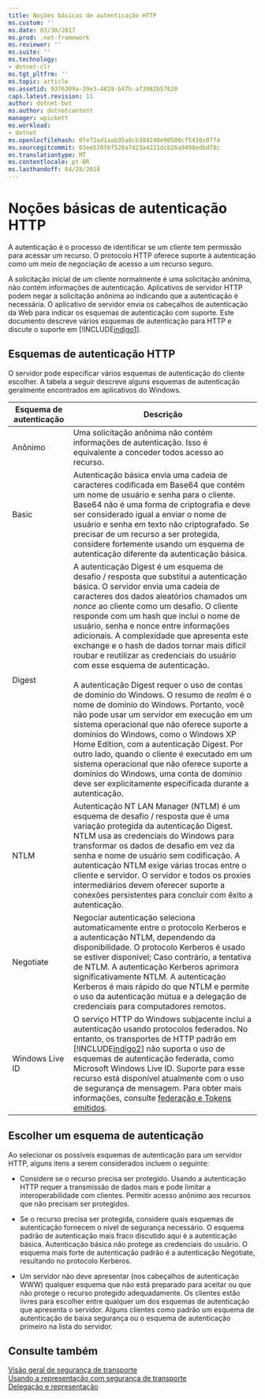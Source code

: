 ```yaml
---
title: Noções básicas de autenticação HTTP
ms.custom: ''
ms.date: 03/30/2017
ms.prod: .net-framework
ms.reviewer: ''
ms.suite: ''
ms.technology:
- dotnet-clr
ms.tgt_pltfrm: ''
ms.topic: article
ms.assetid: 9376309a-39e3-4819-b47b-a73982b57620
caps.latest.revision: 11
author: dotnet-bot
ms.author: dotnetcontent
manager: wpickett
ms.workload:
- dotnet
ms.openlocfilehash: 0fe72ad1aab35a8cb384248e90500cf5410c0774
ms.sourcegitcommit: 03ee570f6f528a7d23a4221dcb26a9498edbdf8c
ms.translationtype: MT
ms.contentlocale: pt-BR
ms.lasthandoff: 04/28/2018
---
```

# <a name="understanding-http-authentication"></a>Noções básicas de autenticação HTTP
A autenticação é o processo de identificar se um cliente tem permissão para acessar um recurso. O protocolo HTTP oferece suporte à autenticação como um meio de negociação de acesso a um recurso seguro.  
  
 A solicitação inicial de um cliente normalmente é uma solicitação anônima, não contém informações de autenticação. Aplicativos de servidor HTTP podem negar a solicitação anônima ao indicando que a autenticação é necessária. O aplicativo de servidor envia os cabeçalhos de autenticação da Web para indicar os esquemas de autenticação com suporte. Este documento descreve vários esquemas de autenticação para HTTP e discute o suporte em [!INCLUDE[indigo1](../../../../includes/indigo1-md.md)].  
  
## <a name="http-authentication-schemes"></a>Esquemas de autenticação HTTP  
 O servidor pode especificar vários esquemas de autenticação do cliente escolher. A tabela a seguir descreve alguns esquemas de autenticação geralmente encontrados em aplicativos do Windows.  
  
|Esquema de autenticação|Descrição|  
|---------------------------|-----------------|  
|Anônimo|Uma solicitação anônima não contém informações de autenticação. Isso é equivalente a conceder todos acesso ao recurso.|  
|Basic|Autenticação básica envia uma cadeia de caracteres codificada em Base64 que contém um nome de usuário e senha para o cliente. Base64 não é uma forma de criptografia e deve ser considerado igual a enviar o nome de usuário e senha em texto não criptografado. Se precisar de um recurso a ser protegida, considere fortemente usando um esquema de autenticação diferente da autenticação básica.|  
|Digest|A autenticação Digest é um esquema de desafio / resposta que substitui a autenticação básica. O servidor envia uma cadeia de caracteres dos dados aleatórios chamados um *nonce* ao cliente como um desafio. O cliente responde com um hash que inclui o nome de usuário, senha e nonce entre informações adicionais. A complexidade que apresenta este exchange e o hash de dados tornar mais difícil roubar e reutilizar as credenciais do usuário com esse esquema de autenticação.<br /><br /> A autenticação Digest requer o uso de contas de domínio do Windows. O resumo de *realm* é o nome de domínio do Windows. Portanto, você não pode usar um servidor em execução em um sistema operacional que não oferece suporte a domínios do Windows, como o Windows XP Home Edition, com a autenticação Digest. Por outro lado, quando o cliente é executado em um sistema operacional que não oferece suporte a domínios do Windows, uma conta de domínio deve ser explicitamente especificada durante a autenticação.|  
|NTLM|Autenticação NT LAN Manager (NTLM) é um esquema de desafio / resposta que é uma variação protegida da autenticação Digest. NTLM usa as credenciais do Windows para transformar os dados de desafio em vez da senha e nome de usuário sem codificação. A autenticação NTLM exige várias trocas entre o cliente e servidor. O servidor e todos os proxies intermediários devem oferecer suporte a conexões persistentes para concluir com êxito a autenticação.|  
|Negotiate|Negociar autenticação seleciona automaticamente entre o protocolo Kerberos e a autenticação NTLM, dependendo da disponibilidade. O protocolo Kerberos é usado se estiver disponível; Caso contrário, a tentativa de NTLM. A autenticação Kerberos aprimora significativamente NTLM. A autenticação Kerberos é mais rápido do que NTLM e permite o uso da autenticação mútua e a delegação de credenciais para computadores remotos.|  
|Windows Live ID|O serviço HTTP do Windows subjacente inclui a autenticação usando protocolos federados. No entanto, os transportes de HTTP padrão em [!INCLUDE[indigo2](../../../../includes/indigo2-md.md)] não suporta o uso de esquemas de autenticação federada, como Microsoft Windows Live ID. Suporte para esse recurso está disponível atualmente com o uso de segurança de mensagem. Para obter mais informações, consulte [federação e Tokens emitidos](../../../../docs/framework/wcf/feature-details/federation-and-issued-tokens.md).|  
  
## <a name="choosing-an-authentication-scheme"></a>Escolher um esquema de autenticação  
 Ao selecionar os possíveis esquemas de autenticação para um servidor HTTP, alguns itens a serem considerados incluem o seguinte:  
  
-   Considere se o recurso precisa ser protegido. Usando a autenticação HTTP requer a transmissão de dados mais e pode limitar a interoperabilidade com clientes. Permitir acesso anônimo aos recursos que não precisam ser protegidos.  
  
-   Se o recurso precisa ser protegida, considere quais esquemas de autenticação fornecem o nível de segurança necessário. O esquema padrão de autenticação mais fraco discutido aqui é a autenticação básica. Autenticação básica não protege as credenciais do usuário. O esquema mais forte de autenticação padrão é a autenticação Negotiate, resultando no protocolo Kerberos.  
  
-   Um servidor não deve apresentar (nos cabeçalhos de autenticação WWW) qualquer esquema que não está preparado para aceitar ou que não protege o recurso protegido adequadamente. Os clientes estão livres para escolher entre qualquer um dos esquemas de autenticação que apresenta o servidor. Alguns clientes como padrão um esquema de autenticação de baixa segurança ou o esquema de autenticação primeiro na lista do servidor.  
  
## <a name="see-also"></a>Consulte também  
 [Visão geral de segurança de transporte](../../../../docs/framework/wcf/feature-details/transport-security-overview.md)  
 [Usando a representação com segurança de transporte](../../../../docs/framework/wcf/feature-details/using-impersonation-with-transport-security.md)  
 [Delegação e representação](../../../../docs/framework/wcf/feature-details/delegation-and-impersonation-with-wcf.md)
